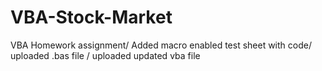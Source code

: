 # VBA-Stock-Market
VBA Homework assignment/
Added macro enabled test sheet with code/
uploaded .bas file / 
uploaded updated vba file

